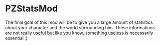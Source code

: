 PZStatsMod
==========

The final goal of this mod will be to give you a large amount of statistics about your character and the world surrounding him. These informations are not really useful but like you know, something useless is necessarily essential ;)
